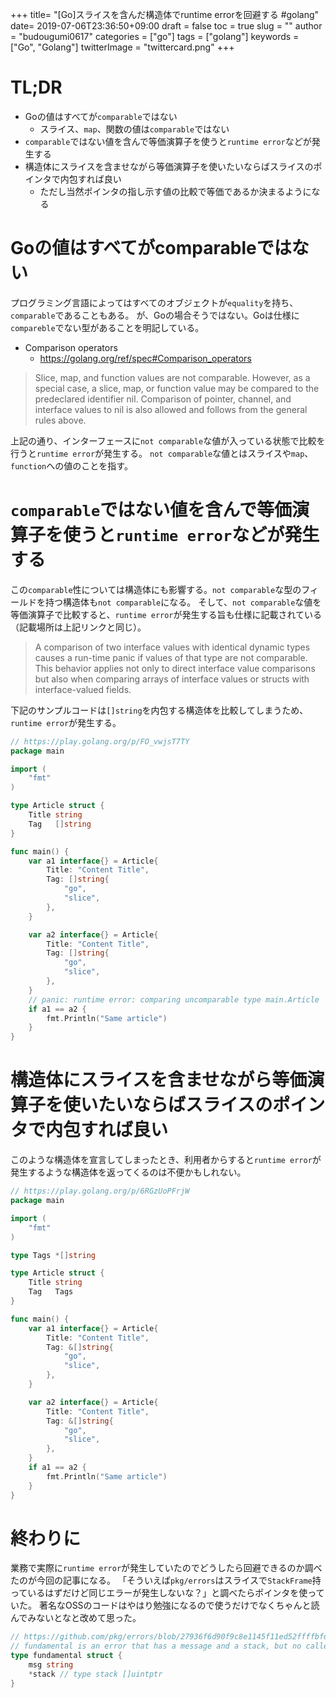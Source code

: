 +++
title= "[Go]スライスを含んだ構造体でruntime errorを回避する #golang"
date= 2019-07-06T23:36:50+09:00
draft = false
toc = true
slug = ""
author = "budougumi0617"
categories = ["go"]
tags = ["golang"]
keywords = ["Go", "Golang"]
twitterImage = "twittercard.png"
+++

<!--more-->


# TL;DR
- Goの値はすべてが`comparable`ではない
    - スライス、`map`、関数の値は`comparable`ではない
- `comparable`ではない値を含んで等価演算子を使うと`runtime error`などが発生する
- 構造体にスライスを含ませながら等価演算子を使いたいならばスライスのポインタで内包すれば良い
    - ただし当然ポインタの指し示す値の比較で等価であるか決まるようになる

# Goの値はすべてがcomparableではない
プログラミング言語によってはすべてのオブジェクトが`equality`を持ち、`comparable`であることもある。
が、Goの場合そうではない。Goは仕様に`compareble`でない型があることを明記している。

- Comparison operators
    - https://golang.org/ref/spec#Comparison_operators

> Slice, map, and function values are not comparable. However, as a special case, a slice, map, or function value may be compared to the predeclared identifier nil. Comparison of pointer, channel, and interface values to nil is also allowed and follows from the general rules above.


上記の通り、インターフェースに`not comparable`な値が入っている状態で比較を行うと`runtime error`が発生する。
`not comparable`な値とはスライスや`map`、`function`への値のことを指す。


# `comparable`ではない値を含んで等価演算子を使うと`runtime error`などが発生する
この`comparable`性については構造体にも影響する。`not comparable`な型のフィールドを持つ構造体も`not comparable`になる。
そして、`not comparable`な値を等価演算子で比較すると、`runtime error`が発生する旨も仕様に記載されている（記載場所は上記リンクと同じ）。

> A comparison of two interface values with identical dynamic types causes a run-time panic if values of that type are not comparable. This behavior applies not only to direct interface value comparisons but also when comparing arrays of interface values or structs with interface-valued fields.

下記のサンプルコードは`[]string`を内包する構造体を比較してしまうため、`runtime error`が発生する。

```go
// https://play.golang.org/p/FO_vwjsT7TY
package main

import (
	"fmt"
)

type Article struct {
	Title string
	Tag   []string
}

func main() {
	var a1 interface{} = Article{
		Title: "Content Title",
		Tag: []string{
			"go",
			"slice",
		},
	}

	var a2 interface{} = Article{
		Title: "Content Title",
		Tag: []string{
			"go",
			"slice",
		},
	}
	// panic: runtime error: comparing uncomparable type main.Article
	if a1 == a2 {
		fmt.Println("Same article")
	}
}
```

# 構造体にスライスを含ませながら等価演算子を使いたいならばスライスのポインタで内包すれば良い
このような構造体を宣言してしまったとき、利用者からすると`runtime error`が発生するような構造体を返ってくるのは不便かもしれない。


```go
// https://play.golang.org/p/6RGzUoPFrjW
package main

import (
	"fmt"
)

type Tags *[]string

type Article struct {
	Title string
	Tag   Tags
}

func main() {
	var a1 interface{} = Article{
		Title: "Content Title",
		Tag: &[]string{
			"go",
			"slice",
		},
	}

	var a2 interface{} = Article{
		Title: "Content Title",
		Tag: &[]string{
			"go",
			"slice",
		},
	}
	if a1 == a2 {
		fmt.Println("Same article")
	}
}
```

# 終わりに
業務で実際に`runtime error`が発生していたのでどうしたら回避できるのか調べたのが今回の記事になる。
「そういえば`pkg/errors`はスライスで`StackFrame`持っているはずだけど同じエラーが発生しないな？」と調べたらポインタを使っていた。
著名なOSSのコードはやはり勉強になるので使うだけでなくちゃんと読んでみないとなと改めて思った。

```go
// https://github.com/pkg/errors/blob/27936f6d90f9c8e1145f11ed52ffffbfdb9e0af7/errors.go#L119-L123
// fundamental is an error that has a message and a stack, but no caller.
type fundamental struct {
	msg string
	*stack // type stack []uintptr
}
```
